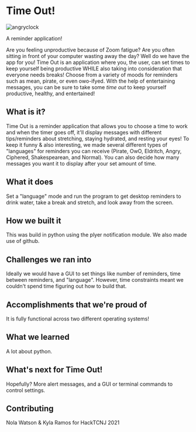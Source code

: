 # Time Out!
![angryclock](https://i.imgur.com/6hg6KxL.png)

A reminder application! 

Are you feeling unproductive because of Zoom fatigue? Are you often sitting in front of your computer wasting away the day?
Well do we have the app for you! Time Out is an application where you, the user, can set times to keep yourself being productive WHILE also taking into consideration that everyone needs breaks! Choose from a variety of moods for reminders such as mean, pirate, or even owo-ifyed. With the help of entertaining messages, you can be sure to take some *time out* to keep yourself productive, healthy, and entertained! 

## What is it?
Time Out is a reminder application that allows you to choose a time to work and when the timer goes off, it'll display messages with different tips/reminders about stretching, staying hydrated, and resting your eyes! To keep it funny & also interesting, we made several different types of "languages" for reminders you can receive (Pirate, OwO, Eldritch, Angry, Ciphered, Shakespearean, and Normal). You can also decide how many messages you want it to display after your set amount of time.

## What it does
Set a "language" mode and run the program to get desktop reminders to drink water, take a break and stretch, and look away from the screen.

## How we built it
This was build in python using the plyer notification module. We also made use of github.

## Challenges we ran into
Ideally we would have a GUI to set things like number of reminders, time between reminders, and "language". However, time constraints meant we couldn't spend time figuring out how to build that.

## Accomplishments that we're proud of
It is fully functional across two different operating systems!

## What we learned
A lot about python.

## What's next for Time Out!
Hopefully? More alert messages, and a GUI or terminal commands to control settings.

## Contributing
Nola Watson & Kyla Ramos for HackTCNJ 2021

